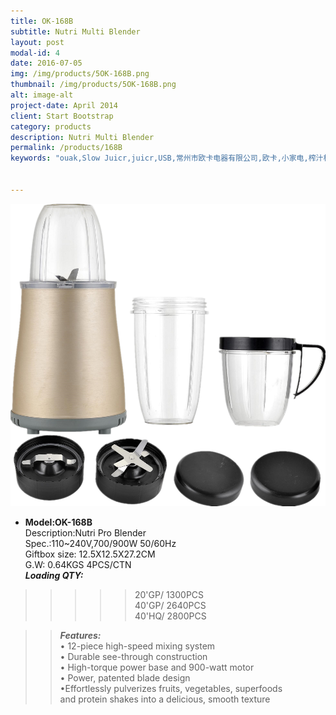```yaml
---
title: OK-168B
subtitle: Nutri Multi Blender
layout: post
modal-id: 4
date: 2016-07-05
img: /img/products/5OK-168B.png
thumbnail: /img/products/5OK-168B.png
alt: image-alt
project-date: April 2014
client: Start Bootstrap
category: products
description: Nutri Multi Blender    
permalink: /products/168B
keywords: "ouak,Slow Juicr,juicr,USB,常州市欧卡电器有限公司,欧卡,小家电,榨汁机,慢磨机,原汁机"


---
```

<div>
<img src="/img/products/5OK-168B.png"  class="img-responsive img-centered"/>
</div>

- **Model:OK-168B**    
   Description:Nutri Pro Blender  
Spec.:110~240V,700/900W 50/60Hz  
Giftbox size: 12.5X12.5X27.2CM    
G.W: 0.64KGS   4PCS/CTN   
**_Loading QTY:_**   
>>>>>20'GP/  1300PCS   
       40'GP/  2640PCS  
       40'HQ/  2800PCS    

  >> **_Features:_**   
• 12-piece high-speed mixing system   
• Durable see-through construction       
• High-torque power base and 900-watt motor   
• Power, patented blade design  
•Effortlessly pulverizes fruits, vegetables, superfoods  
  and protein shakes into a delicious, smooth texture
